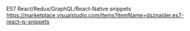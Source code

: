 ES7 React/Redux/GraphQL/React-Native snippets
https://marketplace.visualstudio.com/items?itemName=dsznajder.es7-react-js-snippets
